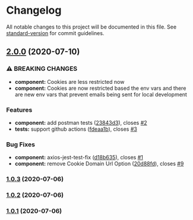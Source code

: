 # Changelog

All notable changes to this project will be documented in this file. See
[standard-version](https://github.com/conventional-changelog/standard-version)
for commit guidelines.

## [2.0.0](https://github.com/codingwithmanny/nodets-rest-auth-bootstrap/compare/v1.0.3...v2.0.0) (2020-07-10)

### ⚠ BREAKING CHANGES

- **component:** Cookies are less restricted now
- **component:** Cookies are now restricted based the env vars and there are new
  env vars that prevent emails being sent for local development

### Features

- **component:** add postman tests
  ([23843d3](https://github.com/codingwithmanny/nodets-rest-auth-bootstrap/commit/23843d392e07470abca1a4fa9e6ceea2e57d8dc8)),
  closes
  [#2](https://github.com/codingwithmanny/nodets-rest-auth-bootstrap/issues/2)
- **tests:** support github actions
  ([fdeaa1b](https://github.com/codingwithmanny/nodets-rest-auth-bootstrap/commit/fdeaa1ba699e20fc3cd42ddb9d2de482f0ae4d99)),
  closes
  [#3](https://github.com/codingwithmanny/nodets-rest-auth-bootstrap/issues/3)

### Bug Fixes

- **component:** axios-jest-test-fix
  ([d18b635](https://github.com/codingwithmanny/nodets-rest-auth-bootstrap/commit/d18b63541098031ed782e9ece691b3d74b8cde7a)),
  closes
  [#1](https://github.com/codingwithmanny/nodets-rest-auth-bootstrap/issues/1)
- **component:** remove Cookie Domain Url Option
  ([20d88fd](https://github.com/codingwithmanny/nodets-rest-auth-bootstrap/commit/20d88fd225479ee772266ae11126ce9d961a8609)),
  closes
  [#9](https://github.com/codingwithmanny/nodets-rest-auth-bootstrap/issues/9)

### [1.0.3](https://github.com/codingwithmanny/nodets-base/compare/v1.0.2...v1.0.3) (2020-07-06)

### [1.0.2](https://github.com/codingwithmanny/nodets-base/compare/v1.0.1...v1.0.2) (2020-07-06)

### [1.0.1](https://github.com/codingwithmanny/nodets-base/compare/v2.0.0...v1.0.1) (2020-07-06)
